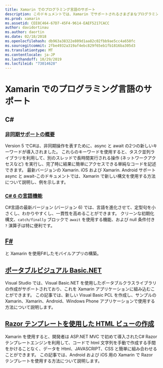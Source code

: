 ```yaml
---
title: Xamarin でのプログラミング言語のサポート
description: このドキュメントでは、Xamarin でサポートされるさまざまなプログラミング言語について説明します。 、、 C#ポータブルF#ビジュアル Basic.NET、および Razor テンプレートについて説明します。
ms.prod: xamarin
ms.assetid: CEE8C464-67D7-45F4-9614-EAEF5217CACC
author: davidortinau
ms.author: daortin
ms.date: 02/18/2018
ms.openlocfilehash: db963a38322e809d1aa82c02fbb9ae5cc4a650fc
ms.sourcegitcommit: 2fbe4932a319af4ebc829f65eb1fb1816ba305d3
ms.translationtype: MT
ms.contentlocale: ja-JP
ms.lasthandoff: 10/29/2019
ms.locfileid: "73014628"
---
```

# <a name="programming-language-support-in-xamarin"></a>Xamarin でのプログラミング言語のサポート

## <a name="c"></a>C\#

### <a name="async-support-overviewcross-platformplatformasyncmd"></a>[非同期サポートの概要](~/cross-platform/platform/async.md)

Version 5 でC#は、非同期操作を表すために、async と await の2つの新しいキーワードが導入されました。 これらのキーワードを使用すると、タスク並列ライブラリを利用して、別のスレッドで長時間実行される操作 (ネットワークアクセスなど) を実行し、完了時に結果に簡単にアクセスできる単純なコードを記述できます。 最新バージョンの Xamarin. iOS および Xamarin. Android サポート async と await-このドキュメントでは、Xamarin で新しい構文を使用する方法について説明し、例を示します。

### <a name="c-6-language-featurescross-platformplatformcsharp-sixmd"></a>[C# 6 の言語機能](~/cross-platform/platform/csharp-six.md)

C#言語の最新バージョン (バージョン 6) では、言語を進化させて、定型句を小さくし、わかりやすくし、一貫性を高めることができます。 クリーンな初期化構文、`catch/finally` ブロックで `await` を使用する機能、および null 条件付き `?` 演算子は特に便利です。

## <a name="ffsharpindexmd"></a>[F#](fsharp/index.md)

と Xamarin を使用F#したモバイルアプリの構築。

## <a name="portable-visual-basicnetcross-platformplatformvisual-basicindexmd"></a>[ポータブルビジュアル Basic.NET](~/cross-platform/platform/visual-basic/index.md)

Visual Studio では、Visual Basic.NET を使用したポータブルクラスライブラリの作成がサポートされており、これを Xamarin アプリケーションに組み込むことができます。 この記事では、新しい Visual Basic PCL を作成し、サンプルの Xamarin、Xamarin、Android、Windows Phone アプリケーションで使用する方法について説明します。

## <a name="building-html-views-using-razor-templatescross-platformplatformrazor-html-templatesindexmd"></a>[Razor テンプレートを使用した HTML ビューの作成](~/cross-platform/platform/razor-html-templates/index.md)

Xamarin を使用すると、開発者は ASP.NET MVC で初めて導入されたC# Razor テンプレートエンジンを利用して、コードで html 文字列を手動で作成する手間をかけることなく、データを Html、JAVASCRIPT、CSS と簡単に組み合わせることができます。
この記事では、Android および iOS 用の Xamarin で Razor テンプレートを使用する方法について説明します。
